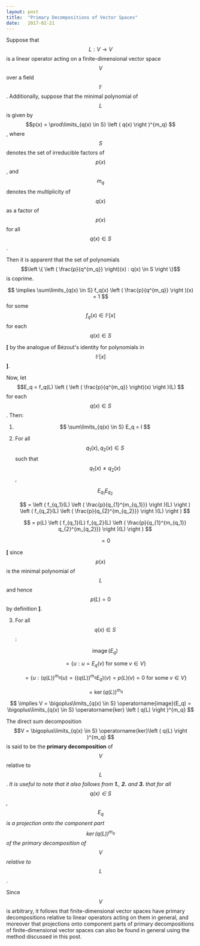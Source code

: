 ```yaml
---
layout: post
title:  "Primary Decompositions of Vector Spaces"
date:   2017-02-21
---
```


Suppose that $$L : V \to V$$ is a linear operator acting on a finite-dimensional vector space $$V$$ over a field $$\mathbb{F}$$. Additionally, suppose that the minimal polynomial of $$L$$ is given by $$p(x) = \prod\limits_{q(x) \in S} \left ( q(x) \right )^{m_q} $$, where $$S$$ denotes the set of irreducible factors of $$p(x)$$, and $$m_q$$ denotes the multiplicity of $$q(x)$$ as a factor of $$p(x)$$ for all $$q(x) \in S$$.

Then it is apparent that the set of polynomials $$\left \{ \left ( \frac{p}{q^{m_q}} \right)(x) : q(x) \in S \right \}$$ is coprime.

$$ \implies \sum\limits_{q(x) \in S} f_q(x) \left ( \frac{p}{q^{m_q}} \right )(x) = 1 $$ for some $$f_q(x) \in \mathbb{F}[x]$$ for each $$q(x) \in S$$

**[** by the analogue of Bézout's identity for polynomials in $$\mathbb{F}[x]$$ **]**.

Now, let $$E_q = f_q(L) \left ( \left ( \frac{p}{q^{m_q}} \right)(x) \right )(L) $$ for each $$q(x) \in S$$. Then:

1. $$ \sum\limits_{q(x) \in S} E_q = I $$

2. For all $$q_1(x), q_2(x) \in S$$ such that $$q_1(x) \neq q_2(x)$$, 

	$$ E_{q_1} E_{q_2} $$

	$$ = \left ( f_{q_1}(L) \left ( \frac{p}{q_{1}^{m_{q_1}}} \right )(L) \right ) \left ( f_{q_2}(L) \left ( \frac{p}{q_{2}^{m_{q_2}}} \right )(L) \right ) $$

	$$ = p(L) \left ( f_{q_1}(L) f_{q_2}(L) \left ( \frac{p}{q_{1}^{m_{q_1}} q_{2}^{m_{q_2}}} \right )(L) \right ) $$

	$$ = 0 $$

**[** since $$p(x)$$ is the minimal polynomial of $$L$$ and hence $$p(L) = 0$$ by definition **]**.

3. For all $$q(x) \in S$$: 

	$$\operatorname{image}(E_q) $$

	$$ = \{ u : u = E_q(v) \text{ for some } v \in V \} $$

	$$ = \{ u : \left ( q(L) \right )^{m_q} (u) = (\left ( q(L) \right )^{m_q}  E_q)(v) = p(L)(v) = 0 \text{ for some } v \in V \} $$

	$$ = \operatorname{ker} \left ( q(L) \right )^{m_q} $$

$$ \implies V = \bigoplus\limits_{q(x) \in S}  \operatorname{image}(E_q) = \bigoplus\limits_{q(x) \in S} \operatorname{ker} \left ( q(L) \right )^{m_q}  $$

The direct sum decomposition $$V = \bigoplus\limits_{q(x) \in S} \operatorname{ker}\left ( q(L) \right )^{m_q} $$ is said to be the **primary decomposition** of $$V$$ relative to $$L$$. *It is useful to note that it also follows from **1.**, **2.** and **3.** that for all $$q(x) \in S$$, $$E_q$$ is a projection onto the component part $$\operatorname{ker} \left ( q(L) \right )^{m_q} $$ of the primary decomposition of $$V$$ relative to $$L$$*.

Since $$V$$ is arbitrary, it follows that finite-dimensional vector spaces have primary decompositions relative to linear operators acting on them in general, and moreover that projections onto component parts of primary decompositions of finite-dimensional vector spaces can also be found in general using the method discussed in this post.








